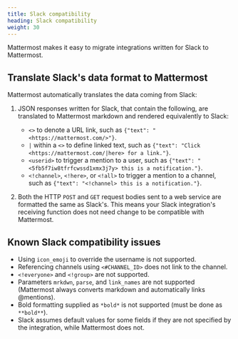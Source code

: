 ```yaml
---
title: Slack compatibility
heading: Slack compatibility
weight: 30
---
```

Mattermost makes it easy to migrate integrations written for Slack to Mattermost.

## Translate Slack's data format to Mattermost

Mattermost automatically translates the data coming from Slack:

1. JSON responses written for Slack, that contain the following, are translated to Mattermost markdown and rendered equivalently to Slack:

    - `<>` to denote a URL link, such as `{"text": "<https://mattermost.com/>"}`.
    - `|` within a `<>` to define linked text, such as `{"text": "Click <https://mattermost.com/|here> for a link."}`.
    - `<userid>`  to trigger a mention to a user, such as `{"text": "<5fb5f7iw8tfrfcwssd1xmx3j7y> this is a notification."}`.
    - `<!channel>`, `<!here>`, or `<!all>` to trigger a mention to a channel, such as `{"text": "<!channel> this is a notification."}`.

2. Both the HTTP `POST` and `GET` request bodies sent to a web service are formatted the same as Slack's. This means your Slack integration's receiving function does not need change to be compatible with Mattermost.

## Known Slack compatibility issues

- Using `icon_emoji` to override the username is not supported.
- Referencing channels using `<#CHANNEL_ID>` does not link to the channel.
- `<!everyone>` and `<!group>` are not supported.
- Parameters `mrkdwn`, `parse`, and `link_names` are not supported (Mattermost always converts markdown and automatically links @mentions).
- Bold formatting supplied as `*bold*` is not supported (must be done as `**bold**`).
- Slack assumes default values for some fields if they are not specified by the integration, while Mattermost does not.
